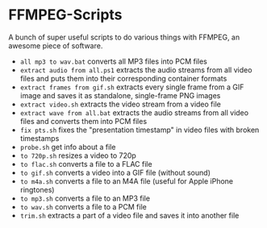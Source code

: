# FFMPEG-Scripts
A bunch of super useful scripts to do various things with FFMPEG, an awesome piece of software.

* `all mp3 to wav.bat`
converts all MP3 files into PCM files
* `extract audio from all.ps1`
extracts the audio streams from all video files and puts them into their corresponding container formats
* `extract frames from gif.sh`
extracts every single frame from a GIF image and saves it as standalone, single-frame PNG images
* `extract video.sh`
extracts the video stream from a video file
* `extract wave from all.bat`
extracts the audio streams from all video files and converts them into PCM files
* `fix pts.sh`
fixes the "presentation timestamp" in video files with broken timestamps
*  `probe.sh`
get info about a file
* `to 720p.sh`
resizes a video to 720p
* `to flac.sh`
converts a file to a FLAC file
* `to gif.sh`
converts a video into a GIF file (without sound)
* `to m4a.sh`
converts a file to an M4A file (useful for Apple iPhone ringtones)
* `to mp3.sh`
converts a file to an MP3 file
* `to wav.sh`
converts a file to a PCM file
* `trim.sh`
extracts a part of a video file and saves it into another file
